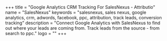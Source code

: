 +++
title = "Google Analytics CRM Tracking For SalesNexus - Attributio"
name = "SalesNexus"
keywords = "salesnexus, sales nexus, google analytics, crm, adwords, facebook, ppc, attribution, track leads, conversion tracking"
description = "Connect Google Analytics with SalesNexus to find out where your leads are coming from. Track leads from the source - from search to ppc."
logo = ""
+++
